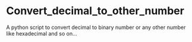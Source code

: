 # Convert_decimal_to_other_number
A python script to convert decimal to binary number or any other number like hexadecimal and so on...

